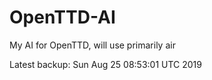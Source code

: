 # OpenTTD-AI
My AI for OpenTTD, will use primarily air

Latest backup: Sun Aug 25 08:53:01 UTC 2019
